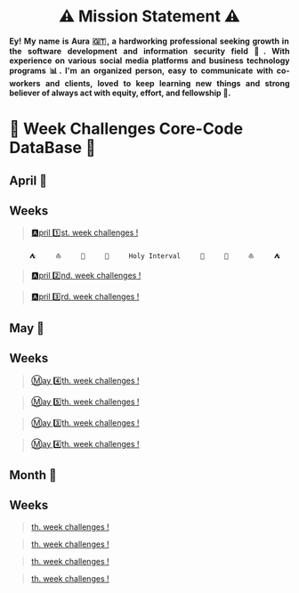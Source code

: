<h1 align="center"> ⚠️ Mission Statement ⚠️ </h1>

<p align="justify"><b> Ey! My name is Aura 🇬🇹, a hardworking professional seeking growth in the software development and information security field 🔐. With experience on various social media platforms and business technology programs 📊. I'm an organized person, easy to communicate with co-workers and clients, loved to keep learning new things and strong believer of always act with equity, effort, and fellowship 🌸. </b></p>

# 🎯 Week Challenges Core-Code DataBase 🚀
## April 📅
## Weeks

>[🅰️pril 1️⃣st. week challenges !](/April/week1.md)

`     ⛺     ⛵     🌴     🌊     Holy Interval     🌊     🌴     ⛵     ⛺`

>[🅰️pril 2️⃣nd. week challenges !](/April/week2.md)

>[🅰️pril 3️⃣rd. week challenges !](/April/week3.md)

## May 📅
## Weeks

>[Ⓜ️ay 4️⃣th. week challenges !](/May/week4.md)

>[Ⓜ️ay 5️⃣th. week challenges !](/May/week5.md)

>[Ⓜ️ay 3️⃣th. week challenges !](/May/week6.md)

>[Ⓜ️ay 4️⃣th. week challenges !](/May/week7.md)

## Month 📅
## Weeks

>[th. week challenges !](/___/week8.md)

>[th. week challenges !](/___/week9.md)

>[th. week challenges !](/____/week10.md)

>[th. week challenges !](/____/week11.md)

